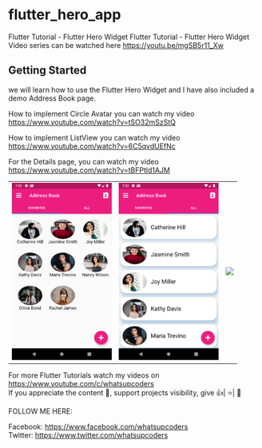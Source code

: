 # flutter_hero_app

Flutter Tutorial - Flutter Hero Widget
Flutter Tutorial - Flutter Hero Widget Video series can be watched here https://youtu.be/mgSB5r11_Xw

## Getting Started

we will learn how to use the Flutter Hero Widget and I have also included a demo Address Book page.
 
How to implement Circle Avatar you can watch my video 
https://www.youtube.com/watch?v=tSO32mSzStQ

How to implement ListView you can watch my video 
https://www.youtube.com/watch?v=6C5qvdUEfNc

For the Details page, you can watch my video 
https://www.youtube.com/watch?v=tBFPtld1AJM

<div style="text-align: center">
    <table>
        <tr>
            <td style="text-align: center">
                    <img src="https://github.com/whatsupcoders/Flutter-Hero-Widget/blob/master/assets/Screenshot_1561594973.png" width="200"/>
            </td>            
            <td style="text-align: center">              
                     <img src="https://github.com/whatsupcoders/Flutter-Hero-Widget/blob/master/assets/Screenshot_1561594975.png" width="200"/>
            </td>
            <td style="text-align: center">
                    <img src="https://github.com/whatsupcoders/Flutter-Hero-Widget/blob/master/assets/Flutter_hero_widget.gif" width="200"/>
            </td>
        </tr>
  </table>
  </div>
  
For more Flutter Tutorials watch my videos on https://www.youtube.com/c/whatsupcoders <br />
If you appreciate the content 📖, support projects visibility, give 👍| ⭐| 👏

FOLLOW ME HERE:

Facebook: https://www.facebook.com/whatsupcoders <br />
Twitter: https://www.twitter.com/whatsupcoders
